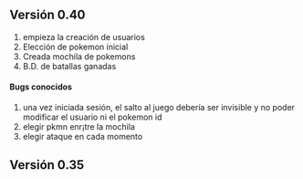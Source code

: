 
## Versión 0.40
1. empieza la creación de usuarios
2. Elección de pokemon inicial
3. Creada mochila de pokemons
4. B.D. de batallas ganadas
#### Bugs conocidos
1. una vez iniciada sesión, el salto al juego debería ser invisible y no poder modificar el usuario ni el pokemon id
2. elegir pkmn enr¡tre la  mochila
3. elegir ataque en cada momento

## Versión 0.35
